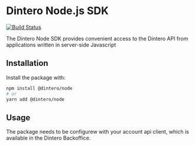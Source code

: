 # Dintero Node.js SDK

[![Build Status](https://github.com/dintero/Dintero.Node.SDK/workflows/CI/badge.svg)](https://github.com/dintero/Dintero.Node.SDK/actions?query=workflow%3ACI+branch%3Amaster)

The Dintero Node SDK provides convenient access to the Dintero API from
applications written in server-side Javascript

## Installation

Install the package with:

```sh
npm install @dintero/node
# or
yarn add @dintero/node
```

## Usage

The package needs to be configurew with your account api client, which is
available in the Dintero Backoffice.
